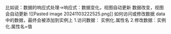 比如说：数据的响应式处理->响应式：数据变化，视图自动更新
数据改变，视图会自动更新
![[Pasted image 20241103222525.png]]
如何访问或修改数据
data中的数据，最终会被添加到实例上
1.访问数据： 实例化.属性名
2.修改数据：实例化.属性名=值